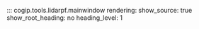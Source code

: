 ::: cogip.tools.lidarpf.mainwindow
    rendering:
      show_source: true
      show_root_heading: no
      heading_level: 1
